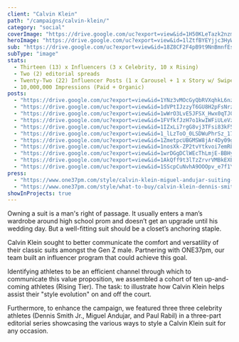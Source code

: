 ```yaml
---
client: "Calvin Klein"
path: "/campaigns/calvin-klein/"
category: "social"
coverImage: "https://drive.google.com/uc?export=view&id=1H50KLeTazk2nzmGU0jOmKSAPlMnqjG1y"
heroImage: "https://drive.google.com/uc?export=view&id=1lZtfBYEYjjc3HyWiBJf5k20W0xoaYGa7"
sub: "https://drive.google.com/uc?export=view&id=18Z8CF2F4pB9t9NnBmnfEshx4DPAI27MX"
subType: "image"
stats:
  - Thirteen (13) x Influencers (3 x Celebrity, 10 x Rising)
  - Two (2) editorial spreads
  - Twenty-Two (22) Influencer Posts (1 x Carousel + 1 x Story w/ Swipe Up)
  - 10,000,000 Impressions (Paid + Organic)
posts:
  - "https://drive.google.com/uc?export=view&id=1YNz3vMOcGyQbRVXqhkL6nzIhulshFt7_"
  - "https://drive.google.com/uc?export=view&id=1dVPtIJzzyT6GU8H2pFsNrzGkWny1_7JF"
  - "https://drive.google.com/uc?export=view&id=1wWrO3LvE5JFSX_Hwx0qTJ0V9twJ7UsTy"
  - "https://drive.google.com/uc?export=view&id=1FVfkfJzH7o1kwIWFiULeVzsQmv0-C-xT"
  - "https://drive.google.com/uc?export=view&id=1IZxLi7rgG8vj3TFsi83kF5vMcTyMs63q"
  - "https://drive.google.com/uc?export=view&id=1_lLzToO_0LSDWuPhrSz_17rVGPfb3Cg_"
  - "https://drive.google.com/uc?export=view&id=1ZmetpcUBGMSW8jAr4Dy09gXqVcgq1De1"
  - "https://drive.google.com/uc?export=view&id=1nosXk-ZP2tvYtkvoi7emRLJdhedoM3Q5"
  - "https://drive.google.com/uc?export=view&id=1wrDGgDClWEcThLmjE-BBHyuxLDS-CplM"
  - "https://drive.google.com/uc?export=view&id=1AkQff9t3lTzZrvrVMBkEXEW3eXi4cS3e"
  - "https://drive.google.com/uc?export=view&id=1SScpCuNvhA9OOOpv_e7f1YW7T61JZYxT"
press:
  - "https://www.one37pm.com/style/calvin-klein-miguel-andujar-suiting-ideas"
  - "https://www.one37pm.com/style/what-to-buy/calvin-klein-dennis-smith-jr-suits"
showInProjects: true
---
```


Owning a suit is a man's right of passage. It usually enters a man’s wardrobe around high school prom and doesn’t get an upgrade until his wedding day. But a well-fitting suit should be a closet’s anchoring staple.

Calvin Klein sought to better communicate the comfort and versatility of their classic suits amongst the Gen Z male. Partnering with ONE37pm, our team built an influencer program that could achieve this goal.

Identifying athletes to be an efficient channel through which to communicate this value proposition, we assembled a cohort of ten up-and-coming athletes (Rising Tier). The task: to illustrate how Calvin Klein helps assist their "style evolution" on and off the court.

Furthermore, to enhance the campaign, we featured three three celebrity athletes (Dennis Smith Jr., Miguel Andujar, and Paul Rabil) in a three-part editorial series showcasing the various ways to style a Calvin Klein suit for any occasion.

